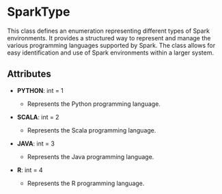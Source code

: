 # SparkType

This class defines an enumeration representing different types of Spark environments. It provides a structured way to represent and manage the various programming languages supported by Spark. The class allows for easy identification and use of Spark environments within a larger system.

## Attributes

- **PYTHON**: int = 1
  - Represents the Python programming language.

- **SCALA**: int = 2
  - Represents the Scala programming language.

- **JAVA**: int = 3
  - Represents the Java programming language.

- **R**: int = 4
  - Represents the R programming language.



